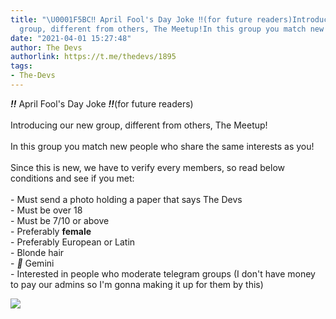 ```yaml
---
title: "\U0001F5BC‼️ April Fool's Day Joke ‼️(for future readers)Introducing our new
  group, different from others, The Meetup!In this group you match new people..."
date: "2021-04-01 15:27:48"
author: The Devs
authorlink: https://t.me/thedevs/1895
tags:
- The-Devs
---
```

<p><i class="emoji" style="background-image:url('//telegram.org/img/emoji/40/E280BC.png')"><b>‼️</b></i> April Fool's Day Joke <i class="emoji" style="background-image:url('//telegram.org/img/emoji/40/E280BC.png')"><b>‼️</b></i>(for future readers)<br><br>Introducing our new group, different from others, The Meetup!<br><br>In this group you match new people who share the same interests as you!<br><br>Since this is new, we have to verify every members, so read below conditions and see if you met:<br><br>- Must send a photo holding a paper that says The Devs<br>- Must be over 18<br>- Must be 7/10 or above <br>- Preferably <b>female<br></b>- Preferably European or Latin<br>- Blonde hair<br>- <i class="emoji" style="background-image:url('//telegram.org/img/emoji/40/F09F92AB.png')"><b>💫</b></i> Gemini<br>- Interested in people who moderate telegram groups (I don't have money to pay our admins so I'm gonna making it up for them by this)</p><img src="https://cdn4.telesco.pe/file/l_cq6Yzfzwn510MGbfg038vQBjfS8vEiVrFydXnPSQ-_b7av-VmclhMSuIW0UpGcafXot_G5dqwsglb7ajqW5ewJfor7OPZNRU1oFrOC8l_Oic10orZvIeBQsx8ZDJwEyNWpUz5K5RSQVlXPXYIyvD_QXxRa7-kul0SieVrbyvSOXxNKQFJLPTPwGBV_y872CEeEmKz37cF-1G9KWfkU5tuSeSH5NYPIn5vWmPzjHIxzTHLD7t3M316jpKNFcB0lNmvN86V0gxnX0e0Rl2W7c3WSy3r-bYAcOxZDi8fXQh19ZJLfQR3oc_4pMP6KBlV8uUQ-h1lHZWwtZcZpIQtIXQ.jpg" referrerpolicy="no-referrer">